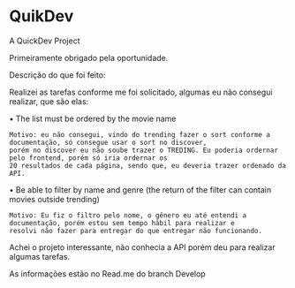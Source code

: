 # QuikDev
A QuickDev Project

Primeiramente obrigado pela oportunidade.

Descrição do que foi feito:

Realizei as tarefas conforme me foi solicitado, algumas eu não consegui realizar, que são elas:

  •	The list must be ordered by the movie name
  
    Motivo: eu não consegui, vindo do trending fazer o sort conforme a documentação, só consegue usar o sort no discover, 
    porém no discover eu não soube trazer o TREDING. Eu poderia ordernar pelo frontend, porém só iria ordernar os 
    20 resultados de cada página, sendo que, eu deveria trazer ordenado da API.
  
  •	Be able to filter by name and genre (the return of the filter can contain movies outside trending)

    Motivo: Eu fiz o filtro pelo nome, o gênero eu até entendi a documentação, porém estou sem tempo hábil para realizar e 
    resolvi não fazer para entregar do que entregar não funcionando. 

Achei o projeto interessante, não conhecia a API porém deu para realizar algumas tarefas.

As informações estão no Read.me do branch Develop
